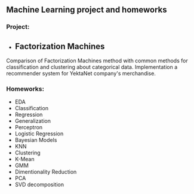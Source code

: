 ## Machine Learning project and homeworks

### Project:
- ## Factorization Machines
Comparison of Factorization Machines method with common methods for classification and clustering about categorical data. Implementation a recommender system for YektaNet company's merchandise.

### Homeworks:
- EDA
- Classification
- Regression
- Generalization
- Perceptron
- Logistic Regression
- Bayesian Models
- KNN
- Clustering
- K-Mean
- GMM
- Dimentionality Reduction
- PCA
- SVD decomposition

